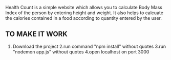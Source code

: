 Health Count is a simple website which allows you to calculate Body Mass Index of the person by entering height and weight. It also helps to calcuate the calories contained in a food according to quantity entered by the user.




TO MAKE IT WORK
----------------------------------------------------------------

1. Download the project 
2.run command "npm install" without quotes
3.run "nodemon app.js" without quotes
4.open localhost on port 3000